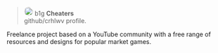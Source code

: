 > <img style="border-radius: 300px;" src="https://cdn.discordapp.com/icons/559492888749277227/f104384b222743897c0aba7028fb9751.png?size=2048" width="20"/> b1g <strong>Cheaters</strong><br/> github/crhlwv profile.

Freelance project based on a YouTube community with a free range of resources and designs for popular market games.
